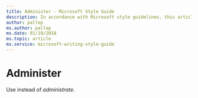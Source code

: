 ```yaml
---
title: Administer - Microsoft Style Guide
description: In accordance with Microsoft style guidelines, this article tells the writer to use the word administer rather than administrate.
author: pallep
ms.author: pallep
ms.date: 01/19/2018
ms.topic: article
ms.service: microsoft-writing-style-guide
---
```


# Administer

Use instead of *administrate*.
